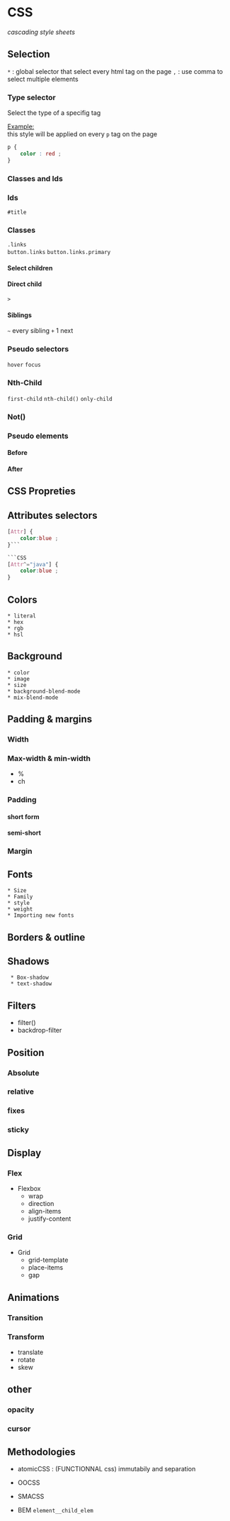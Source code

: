 # CSS 
*cascading style sheets*

## Selection
`*` : global selector that select every html tag on the page
`,` : use comma to select multiple elements
### Type selector
Select the type of a specifig tag  

<ins>Example:</ins>  
this style will be applied on every `p` tag on the page  
```css 
p {
	color : red ; 
}
```

### Classes and Ids
### Ids
`#title`
### Classes

`.links`  
`button.links`
`button.links.primary`

#### Select children 

#### Direct child
`>`
#### Siblings
`~` every sibling
`+` 1 next 
### Pseudo selectors
`hover`
`focus`
### Nth-Child
`first-child`
`nth-child()`
`only-child`
### Not()

### Pseudo elements
#### Before
#### After


##  CSS Propreties

## Attributes selectors

```CSS
[Attr] {
	color:blue ; 
}```

```CSS
[Attr^="java"] {
	color:blue ; 
}
```

## Colors
	* literal 
	* hex
	* rgb
	* hsl
## Background
	* color
	* image
	* size
	* background-blend-mode
	* mix-blend-mode

##  Padding & margins
### Width
###  Max-width & min-width
* %
* ch
### **Padding**
#### short form

#### semi-short

### Margin


## Fonts
	* Size
	* Family
	* style
	* weight
	* Importing new fonts

## Borders & outline

## Shadows
	 * Box-shadow
	 * text-shadow

## Filters
* filter()
* backdrop-filter 

## Position
### Absolute
### relative
### fixes
### sticky
## Display 

### Flex
* Flexbox
	* wrap 
	* direction
	* align-items
	* justify-content

### Grid
* Grid
	* grid-template
	* place-items 
	* gap 

## Animations
### Transition
### Transform
* translate 
* rotate
* skew 
## other 
### opacity
### cursor

## Methodologies 
* atomicCSS : (FUNCTIONNAL css)
immutabily and separation

* OOCSS

* SMACSS

* BEM 
`element__child_elem`
